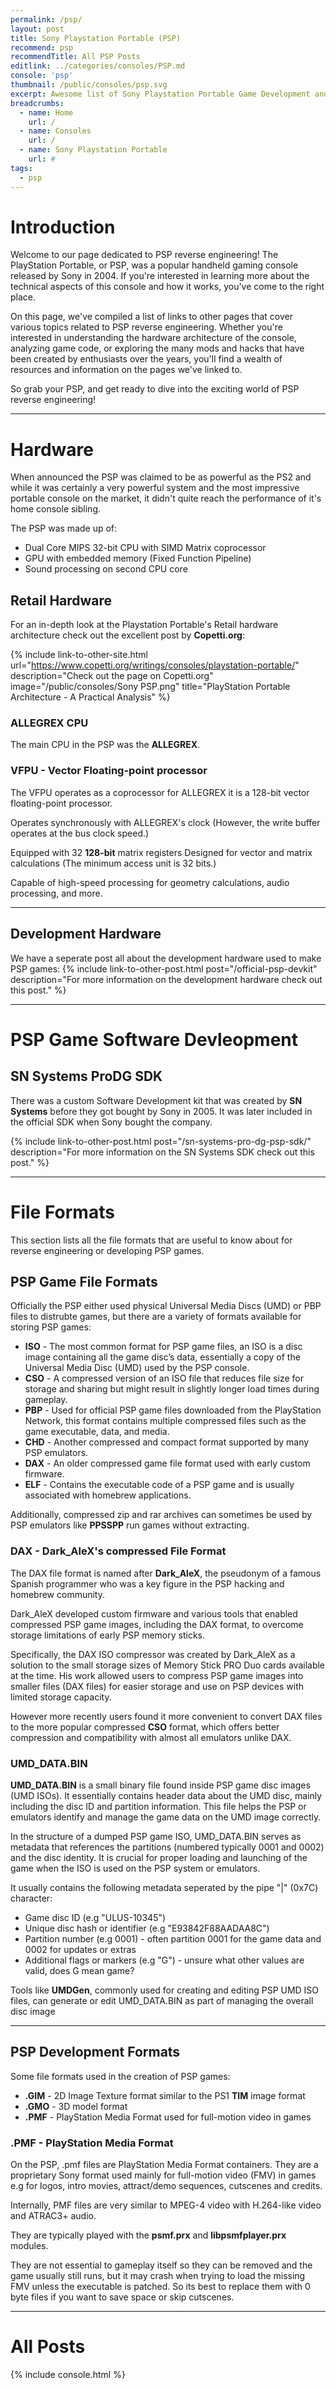 ```yaml
---
permalink: /psp/
layout: post
title: Sony Playstation Portable (PSP)
recommend: psp
recommendTitle: All PSP Posts
editlink: ../categories/consoles/PSP.md
console: 'psp'
thumbnail: /public/consoles/psp.svg
excerpt: Awesome list of Sony Playstation Portable Game Development and Reverse Engineering information
breadcrumbs:
  - name: Home
    url: /
  - name: Consoles
    url: /
  - name: Sony Playstation Portable
    url: #
tags:
  - psp
---
```

# Introduction
Welcome to our page dedicated to PSP reverse engineering! The PlayStation Portable, or PSP, was a popular handheld gaming console released by Sony in 2004. If you're interested in learning more about the technical aspects of this console and how it works, you've come to the right place. 

On this page, we've compiled a list of links to other pages that cover various topics related to PSP reverse engineering. Whether you're interested in understanding the hardware architecture of the console, analyzing game code, or exploring the many mods and hacks that have been created by enthusiasts over the years, you'll find a wealth of resources and information on the pages we've linked to. 

So grab your PSP, and get ready to dive into the exciting world of PSP reverse engineering!

---
# Hardware
When announced the PSP was claimed to be as powerful as the PS2 and while it was certainly a very powerful system and the most impressive portable console on the market, it didn't quite reach the performance of it's home console sibling.

The PSP was made up of:
* Dual Core MIPS 32-bit CPU with SIMD Matrix coprocessor
* GPU with embedded memory (Fixed Function Pipeline)
* Sound processing on second CPU core

## Retail Hardware
For an in-depth look at the Playstation Portable's Retail hardware architecture check out the excellent post by **Copetti.org**:

{% include link-to-other-site.html url="https://www.copetti.org/writings/consoles/playstation-portable/" description="Check out the page on Copetti.org" image="/public/consoles/Sony PSP.png" title="PlayStation Portable Architecture - A Practical Analysis"  %}

### ALLEGREX CPU
The main CPU in the PSP was the **ALLEGREX**.

### VFPU - Vector Floating-point processor
The VFPU operates as a coprocessor for ALLEGREX it is a 128-bit vector floating-point processor.

Operates synchronously with ALLEGREX's clock (However, the write buffer operates at the bus clock speed.)

Equipped with 32 **128-bit** matrix registers
Designed for vector and matrix calculations (The minimum access unit is 32 bits.)

Capable of high-speed processing for geometry calculations, audio processing, and more.

---
## Development Hardware
We have a seperate post all about the development hardware used to make PSP games:
{% include link-to-other-post.html post="/official-psp-devkit" description="For more information on the development hardware check out this post." %}


---
# PSP Game Software Devleopment

## SN Systems ProDG SDK
There was a custom Software Development kit that was created by **SN Systems** before they got bought by Sony in 2005. It was later included in the official SDK when Sony bought the company.

{% include link-to-other-post.html post="/sn-systems-pro-dg-psp-sdk/" description="For more information on the SN Systems SDK check out this post." %}

---
# File Formats
This section lists all the file formats that are useful to know about for reverse engineering or developing PSP games.

## PSP Game File Formats
Officially the PSP either used physical Universal Media Discs (UMD) or PBP files to distrubte games, but there are a variety of formats available for storing PSP games:
*	**ISO** - The most common format for PSP game files, an ISO is a disc image containing all the game disc’s data, essentially a copy of the Universal Media Disc (UMD) used by the PSP console.
*	**CSO** - A compressed version of an ISO file that reduces file size for storage and sharing but might result in slightly longer load times during gameplay.
*	**PBP** - Used for official PSP game files downloaded from the PlayStation Network, this format contains multiple compressed files such as the game executable, data, and media.
*	**CHD** - Another compressed and compact format supported by many PSP emulators.
*	**DAX** - An older compressed game file format used with early custom firmware.
*	**ELF** - Contains the executable code of a PSP game and is usually associated with homebrew applications.

Additionally, compressed zip and rar archives can sometimes be used by PSP emulators like **PPSSPP** run games without extracting.

### DAX - Dark_AleX's compressed File Format
The DAX file format is named after **Dark_AleX**, the pseudonym of a famous Spanish programmer who was a key figure in the PSP hacking and homebrew community. 

Dark_AleX developed custom firmware and various tools that enabled compressed PSP game images, including the DAX format, to overcome storage limitations of early PSP memory sticks.

Specifically, the DAX ISO compressor was created by Dark_AleX as a solution to the small storage sizes of Memory Stick PRO Duo cards available at the time. His work allowed users to compress PSP game images into smaller files (DAX files) for easier storage and use on PSP devices with limited storage capacity.

However more recently users found it more convenient to convert DAX files to the more popular compressed **CSO** format, which offers better compression and compatibility with almost all emulators unlike DAX.

### UMD_DATA.BIN
**UMD_DATA.BIN** is a small binary file found inside PSP game disc images (UMD ISOs). 
It essentially contains header data about the UMD disc, mainly including the disc ID and partition information. 
This file helps the PSP or emulators identify and manage the game data on the UMD image correctly.

In the structure of a dumped PSP game ISO, UMD_DATA.BIN serves as metadata that references the partitions (numbered typically 0001 and 0002) and the disc identity. It is crucial for proper loading and launching of the game when the ISO is used on the PSP system or emulators.

It usually contains the following metadata seperated by the pipe "|" (0x7C) character:
* Game disc ID (e.g "ULUS-10345")
* Unique disc hash or identifier (e.g "E93842F88AADAA8C")
* Partition number (e.g 0001) - often partition 0001 for the game data and 0002 for updates or extras
* Additional flags or markers (e.g "G") - unsure what other values are valid, does G mean game?

Tools like **UMDGen**, commonly used for creating and editing PSP UMD ISO files, can generate or edit UMD_DATA.BIN as part of managing the overall disc image

---
## PSP Development Formats
Some file formats used in the creation of PSP games:
* **.GIM** - 2D Image Texture format similar to the PS1 **TIM** image format
* **.GMO** - 3D model format
* **.PMF** - PlayStation Media Format used for full-motion video in games

### .PMF - PlayStation Media Format
On the PSP, .pmf files are PlayStation Media Format containers. They are a proprietary Sony format used mainly for full-motion video (FMV) in games e.g for logos, intro movies, attract/demo sequences, cutscenes and credits.

Internally, PMF files are very similar to MPEG-4 video with H.264-like video and ATRAC3+ audio.

They are typically played with the **psmf.prx** and **libpsmfplayer.prx** modules.

They are not essential to gameplay itself so they can be removed and the game usually still runs, but it may crash when trying to load the missing FMV unless the executable is patched. So its best to replace them with 0 byte files if you want to save space or skip cutscenes.

---
# All Posts

{% include console.html %}
